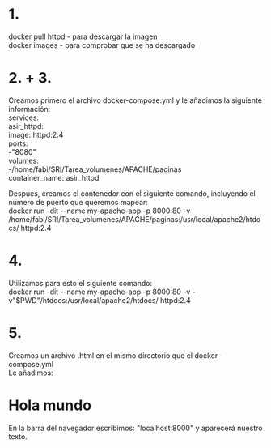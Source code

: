 # 1.
docker pull httpd   -  para descargar la imagen  
docker images    -    para comprobar que se ha descargado  
# 2. + 3.
Creamos primero el archivo docker-compose.yml y le añadimos la siguiente información:  
services:    
asir_httpd:  
image: httpd:2.4  
ports:  
-"8080"  
volumes:  
-/home/fabi/SRI/Tarea_volumenes/APACHE/paginas  
container_name: asir_httpd  

Despues, creamos el contenedor con el siguiente comando, incluyendo el número de puerto que queremos mapear:  
docker run -dit --name my-apache-app -p 8000:80 -v /home/fabi/SRI/Tarea_volumenes/APACHE/paginas:/usr/local/apache2/htdocs/ httpd:2.4
# 4.
Utilizamos para esto el siguiente comando:  
docker run -dit --name my-apache-app -p 8000:80 -v -v"$PWD"/htdocs:/usr/local/apache2/htdocs/ httpd:2.4  
# 5.
Creamos un archivo .html en el mismo directorio que el docker-compose.yml  
Le añadimos:  
<html>  
<h1>Hola mundo</h1>  
</html>   
En la barra del navegador escribimos: "localhost:8000" y aparecerá nuestro texto.  
